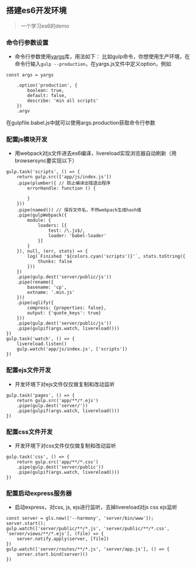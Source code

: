 ## 搭建es6开发环境
> 一个学习es6的demo

### 命令行参数设置
- 命令行参数使用[yargs](https://github.com/yargs/yargs)库，用法如下：
比如gulp命令，你想使用生产环境，在命令行输入`gulp --production`，在yargs.js文件中定义option，例如
````
const args = yargs

    .option('production', {
        boolean: true,
        default: false,
        describe: 'min all scripts'
    })
    .argv
````
在gulpfile.babel.js中就可以使用args.production获取命令行参数

### 配置js模块开发
- 用webpack对js文件进去es6编译，livereload实现浏览器自动刷新（用browsersync要实现以下）
````
gulp.task('scripts', () => {
    return gulp.src(['app/js/index.js'])
    .pipe(plumber({ // 防止编译出错退出程序
        errorHandle: function () {

        }
    }))
    .pipe(named()) // 保存文件名，不然webpack生成hash值
    .pipe(gulpWebpack({
        module: {
            loaders: [{
                test: /\.js$/,
                loader: 'babel-loader'
            }]
        }
    }), null, (err, stats) => {
        log(`Finished '${colors.cyan('scripts')}'`, stats.toString({
            thunks: false
        }))
    })
    .pipe(gulp.dest('server/public/js'))
    .pipe(rename({
        basename: 'cp',
        extname: '.min.js'
    }))
    .pipe(uglify({
        compress: {properties: false},
        output: {'quote_keys': true}
    }))
    .pipe(gulp.dest('server/public/js'))
    .pipe(gulpif(args.watch, livereload()))
})
gulp.task('watch', () => {
    livereload.listen()
    gulp.watch('app/js/index.js', ['scripts'])
})
````

### 配置ejs文件开发
- 开发环境下对ejs文件仅仅做复制和改动监听
````
gulp.task('pages', () => {
    return gulp.src('app/**/*.ejs')
    .pipe(gulp.dest('server/'))
    .pipe(gulpif(args.watch, livereload()))
})
````

### 配置css文件开发
- 开发环境下对css文件仅仅做复制和改动监听
````
gulp.task('css', () => {
    return gulp.src('app/**/*.css')
    .pipe(gulp.dest('server/public'))
    .pipe(gulpif(args.watch, livereload()))
})
````

### 配置启动express服务器
- 启动express，对css, js, ejs进行监听，去掉livereload对js css ejs监听
````
const server = gls.new(['--harmony', 'server/bin/www']);
server.start();
gulp.watch(['server/public/**/*.js', 'server/public/**/*.css', 'server/views/**/*.ejs'], (file) => {
    server.notify.apply(server, [file])
})
gulp.watch(['server/routes/**/*.js', 'server/app.js'], () => {
    server.start.bind(server)()
})
````